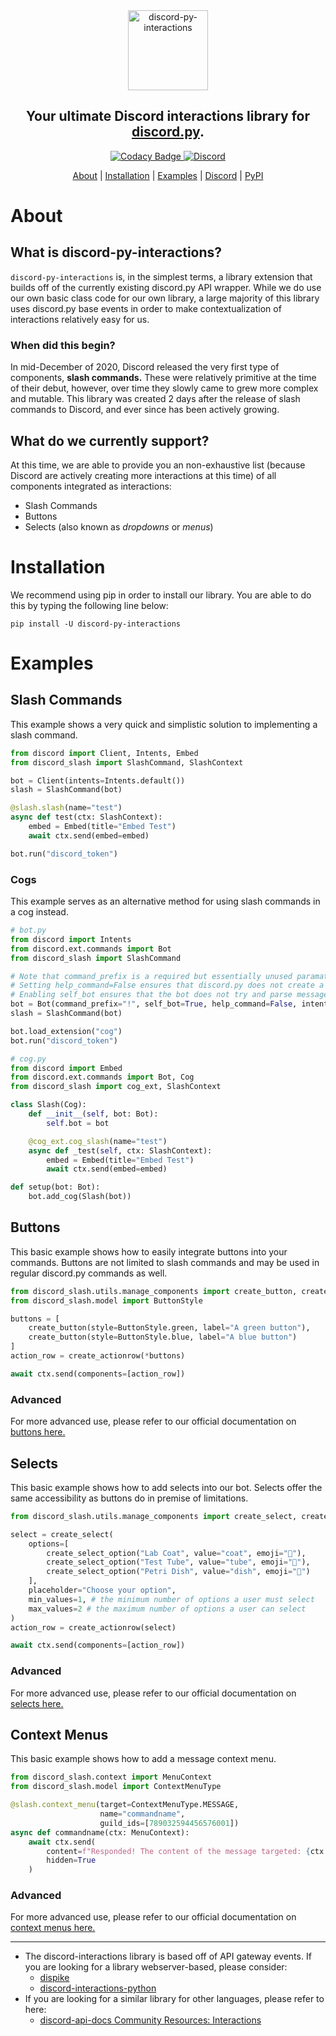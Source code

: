 <div align="center">
    <a href="https://pypi.org/project/discord-py-interactions/">
        <img src="https://raw.githubusercontent.com/muqshots/discord-py-interactions/master/.github/banner_transparent.png" alt="discord-py-interactions" height="128">
    </a>
    <h2>Your ultimate Discord interactions library for <a href="https://github.com/Rapptz/discord.py">discord.py</a>.</h2>
</div>

<div align="center">
        <a href="https://app.codacy.com/gh/eunwoo1104/discord-py-slash-command?utm_source=github.com&utm_medium=referral&utm_content=eunwoo1104/discord-py-slash-command&utm_campaign=Badge_Grade_Settings">
            <img src="https://api.codacy.com/project/badge/Grade/224bdbe58f8f43f28a093a33a7546456" alt="Codacy Badge">
        </a>
        <a href="https://discord.gg/KkgMBVuEkx">
            <img alt="Discord" src="https://img.shields.io/discord/789032594456576001">
        </a>
</div>

<p align="center">
    <a href="#about">About</a> |
    <a href="#installation">Installation</a> |
    <a href="#examples">Examples</a> |
    <a href="https://discord.gg/KkgMBVuEkx">Discord</a> |
    <a href="https://pypi.org/project/discord-py-interactions/">PyPI</a>
</p>

# About
## What is discord-py-interactions?
`discord-py-interactions` is, in the simplest terms, a library extension that builds off of the currently existing
discord.py API wrapper. While we do use our own basic class code for our own library, a large majority of
this library uses discord.py base events in order to make contextualization of interactions relatively easy
for us.

### When did this begin?
In mid-December of 2020, Discord released the very first type of components, **slash commands.** These were
relatively primitive at the time of their debut, however, over time they slowly came to grew more complex
and mutable. This library was created 2 days after the release of slash commands to Discord, and ever since
has been actively growing.

## What do we currently support?
At this time, we are able to provide you an non-exhaustive list (because Discord are actively
creating more interactions at this time) of all components integrated as interactions:

* Slash Commands
* Buttons
* Selects (also known as *dropdowns* or *menus*)

# Installation
We recommend using pip in order to install our library. You are able to do this by typing the following line below:

`pip install -U discord-py-interactions`

# Examples
## Slash Commands
This example shows a very quick and simplistic solution to implementing a slash command.

```py
from discord import Client, Intents, Embed
from discord_slash import SlashCommand, SlashContext

bot = Client(intents=Intents.default())
slash = SlashCommand(bot)

@slash.slash(name="test")
async def test(ctx: SlashContext):
    embed = Embed(title="Embed Test")
    await ctx.send(embed=embed)

bot.run("discord_token")
```

### Cogs
This example serves as an alternative method for using slash commands in a cog instead.

```py
# bot.py
from discord import Intents
from discord.ext.commands import Bot
from discord_slash import SlashCommand

# Note that command_prefix is a required but essentially unused paramater.
# Setting help_command=False ensures that discord.py does not create a !help command.
# Enabling self_bot ensures that the bot does not try and parse messages that start with "!".
bot = Bot(command_prefix="!", self_bot=True, help_command=False, intents=Intents.default())
slash = SlashCommand(bot)

bot.load_extension("cog")
bot.run("discord_token")

# cog.py
from discord import Embed
from discord.ext.commands import Bot, Cog
from discord_slash import cog_ext, SlashContext

class Slash(Cog):
    def __init__(self, bot: Bot):
        self.bot = bot

    @cog_ext.cog_slash(name="test")
    async def _test(self, ctx: SlashContext):
        embed = Embed(title="Embed Test")
        await ctx.send(embed=embed)

def setup(bot: Bot):
    bot.add_cog(Slash(bot))
```

## Buttons
This basic example shows how to easily integrate buttons into your commands. Buttons are not limited to
slash commands and may be used in regular discord.py commands as well.

```py
from discord_slash.utils.manage_components import create_button, create_actionrow
from discord_slash.model import ButtonStyle

buttons = [
    create_button(style=ButtonStyle.green, label="A green button"),
    create_button(style=ButtonStyle.blue, label="A blue button")
]
action_row = create_actionrow(*buttons)

await ctx.send(components=[action_row])
```

### Advanced
For more advanced use, please refer to our official documentation on [buttons here.](https://discord-interactions.readthedocs.io/en/latest/components.html#responding-to-interactions)

## Selects
This basic example shows how to add selects into our bot. Selects offer the same accessibility as buttons do
in premise of limitations.

```py
from discord_slash.utils.manage_components import create_select, create_select_option, create_actionrow

select = create_select(
    options=[
        create_select_option("Lab Coat", value="coat", emoji="🥼"),
        create_select_option("Test Tube", value="tube", emoji="🧪"),
        create_select_option("Petri Dish", value="dish", emoji="🧫")
    ],
    placeholder="Choose your option",
    min_values=1, # the minimum number of options a user must select
    max_values=2 # the maximum number of options a user can select
)
action_row = create_actionrow(select)

await ctx.send(components=[action_row])
```

### Advanced
For more advanced use, please refer to our official documentation on [selects here.](https://discord-interactions.readthedocs.io/en/latest/components.html#what-about-selects-dropdowns)

## Context Menus
This basic example shows how to add a message context menu.

```py
from discord_slash.context import MenuContext
from discord_slash.model import ContextMenuType

@slash.context_menu(target=ContextMenuType.MESSAGE,
                    name="commandname",
                    guild_ids=[789032594456576001])
async def commandname(ctx: MenuContext):
    await ctx.send(
        content=f"Responded! The content of the message targeted: {ctx.target_message.content}",
        hidden=True
    )
```

### Advanced
For more advanced use, please refer to our official documentation on [context menus here.](https://discord-interactions.readthedocs.io/en/latest/gettingstarted.html#adding-context-menus)

--------

- The discord-interactions library is based off of API gateway events. If you are looking for a library webserver-based, please consider:
    - [dispike](https://github.com/ms7m/dispike)
    - [discord-interactions-python](https://github.com/discord/discord-interactions-python)
- If you are looking for a similar library for other languages, please refer to here:
    - [discord-api-docs Community Resources: Interactions](https://discord.com/developers/docs/topics/community-resources#interactions)

